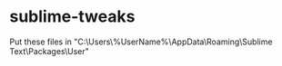 # sublime-tweaks

Put these files in "C:\Users\\%UserName%\AppData\Roaming\Sublime Text\Packages\User"
